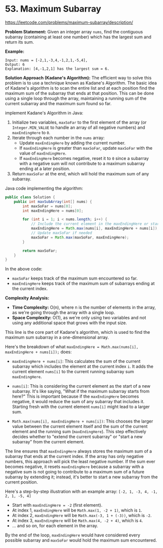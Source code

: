 # 53. Maximum Subarray
https://leetcode.com/problems/maximum-subarray/description/

**Problem Statement:**
Given an integer array `nums`, find the contiguous subarray (containing at least one number) which has the largest sum and return its sum.

**Example:**
```
Input: nums = [-2,1,-3,4,-1,2,1,-5,4],
Output: 6
Explanation: [4,-1,2,1] has the largest sum = 6.
```

**Solution Approach (Kadane's Algorithm):**
The efficient way to solve this problem is to use a technique known as Kadane's Algorithm. The basic idea of Kadane's algorithm is to scan the entire list and at each position find the maximum sum of the subarray that ends at that position. This can be done using a single loop through the array, maintaining a running sum of the current subarray and the maximum sum found so far.

implement Kadane's Algorithm in Java:

1. Initialize two variables, `maxSoFar` to the first element of the array (or `Integer.MIN_VALUE` to handle an array of all negative numbers) and `maxEndingHere` to `0`.
2. Iterate through each number in the `nums` array:
    - Update `maxEndingHere` by adding the current number.
    - If `maxEndingHere` is greater than `maxSoFar`, update `maxSoFar` with the value of `maxEndingHere`.
    - If `maxEndingHere` becomes negative, reset it to `0` since a subarray with a negative sum will not contribute to a maximum subarray ending at a later position.
3. Return `maxSoFar` at the end, which will hold the maximum sum of any subarray.

Java code implementing the algorithm:

```java
public class Solution {
    public int maxSubArray(int[] nums) {
        int maxSoFar = nums[0];
        int maxEndingHere = nums[0];

        for (int i = 1; i < nums.length; i++) {
            // Include the current element in the maxEndingHere or start a new subarray
            maxEndingHere = Math.max(nums[i], maxEndingHere + nums[i]);
            // Update maxSoFar if needed
            maxSoFar = Math.max(maxSoFar, maxEndingHere);
        }

        return maxSoFar;
    }
}
```

In the above code:
- `maxSoFar` keeps track of the maximum sum encountered so far.
- `maxEndingHere` keeps track of the maximum sum of subarrays ending at the current index.

**Complexity Analysis:**
- **Time Complexity:** O(n), where n is the number of elements in the array, as we're going through the array with a single loop.
- **Space Complexity:** O(1), as we're only using two variables and not using any additional space that grows with the input size.

This line is the core part of Kadane's algorithm, which is used to find the maximum sum subarray in a one-dimensional array.

Here's the breakdown of what `maxEndingHere = Math.max(nums[i], maxEndingHere + nums[i]);` does:

- `maxEndingHere + nums[i]`: This calculates the sum of the current subarray which includes the element at the current index `i`. It adds the current element `nums[i]` to the current running subarray sum `maxEndingHere`.

- `nums[i]`: This is considering the current element as the start of a new subarray. It's like saying, "What if the maximum subarray starts from here?" This is important because if the `maxEndingHere` becomes negative, it would reduce the sum of any subarray that includes it. Starting fresh with the current element `nums[i]` might lead to a larger sum.

- `Math.max(nums[i], maxEndingHere + nums[i])`: This chooses the larger value between the current element itself and the sum of the current element and the running sum (`maxEndingHere`). This step effectively decides whether to "extend the current subarray" or "start a new subarray" from the current element.

The line ensures that `maxEndingHere` always stores the maximum sum of a subarray that ends at the current index. If the array has only negative numbers, this approach will pick the least negative number. If the sum ever becomes negative, it resets `maxEndingHere` because a subarray with a negative sum is not going to contribute to a maximum sum of a future subarray by extending it; instead, it's better to start a new subarray from the current position.

Here's a step-by-step illustration with an example array: `[-2, 1, -3, 4, -1, 2, 1, -5, 4]`

- Start with `maxEndingHere = -2` (first element).
- At index 1, `maxEndingHere` will be `Math.max(1, -2 + 1)`, which is `1`.
- At index 2, `maxEndingHere` will be `Math.max(-3, 1 + (-3))`, which is `-2`.
- At index 3, `maxEndingHere` will be `Math.max(4, -2 + 4)`, which is `4`.
- ... and so on, for each element in the array.

By the end of the loop, `maxEndingHere` would have considered every possible subarray and `maxSoFar` would hold the maximum sum encountered.
